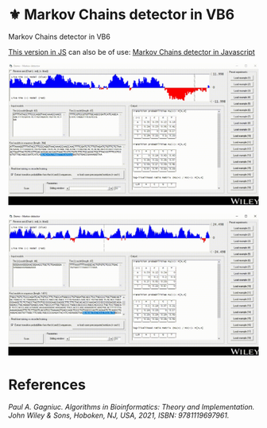 # :fleur_de_lis: Markov Chains detector in VB6
Markov Chains detector in VB6

[This version in JS](https://gagniuc.github.io/Markov-Chains-scanner/) can also be of use: [Markov Chains detector in Javascript](https://github.com/Gagniuc/Markov-Chains-scanner)

<kbd><img src="https://github.com/Gagniuc/Markov-Chains-detector-in-VB6/blob/main/screenshot/Markov%20Chains%20detector%20in%20VB6%20(2).gif" /></kbd>

<kbd><img src="https://github.com/Gagniuc/Markov-Chains-detector-in-VB6/blob/main/screenshot/Markov%20Chains%20detector%20in%20VB6%20(3).gif" /></kbd>

# References

<i>Paul A. Gagniuc. Algorithms in Bioinformatics: Theory and Implementation. John Wiley & Sons, Hoboken, NJ, USA, 2021, ISBN: 9781119697961.</i>
